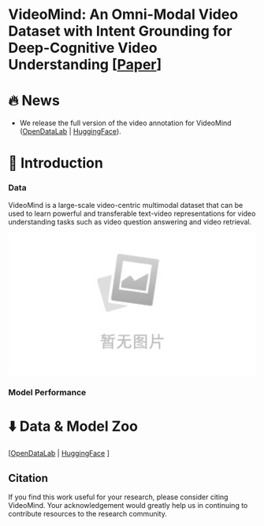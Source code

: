# VideoMind: An Omni-Modal Video Dataset with Intent Grounding for Deep-Cognitive Video Understanding \[[Paper]()\]

# :fire: News
- We release the full version of the video annotation for VideoMind ([OpenDataLab](https://opendatalab.com/Dixin/VideoMind) | [HuggingFace]()). 
  
# :book: Introduction

### Data
VideoMind is a large-scale video-centric multimodal dataset that can be used to learn powerful and transferable text-video representations for video understanding tasks such as video question answering and video retrieval. 

![b469e00b43d46a6b3f89899483abcf6](https://github.com/cdx-cindy/VideoMind/blob/main/image/cfdd6d79178d49e0e217ccc7ec7fa2e3.jpg)

### Model Performance

# :arrow_down: Data & Model Zoo
\[[OpenDataLab](https://opendatalab.com/Dixin/VideoMind) \| [HuggingFace](https://opendatalab.com/Dixin/VideoMind) \]

## Citation
If you find this work useful for your research, please consider citing VideoMind. Your acknowledgement would greatly help us in continuing to contribute resources to the research community.


